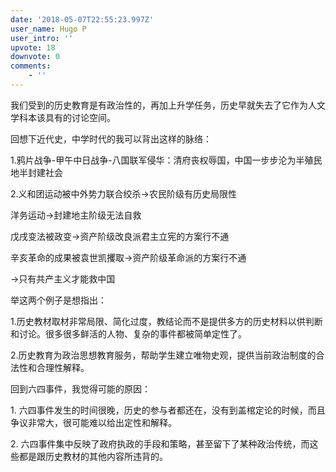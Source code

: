 ```yaml
---
date: '2018-05-07T22:55:23.997Z'
user_name: Hugo P
user_intro: ''
upvote: 18
downvote: 0
comments:
    - ''
---
```


我们受到的历史教育是有政治性的，再加上升学任务，历史早就失去了它作为人文学科本该具有的讨论空间。

回想下近代史，中学时代的我可以背出这样的脉络：

1.鸦片战争-甲午中日战争-八国联军侵华：清府丧权辱国，中国一步步沦为半殖民地半封建社会

2.义和团运动被中外势力联合绞杀->农民阶级有历史局限性

洋务运动->封建地主阶级无法自救  

戊戌变法被政变->资产阶级改良派君主立宪的方案行不通

辛亥革命的成果被袁世凯攫取->资产阶级革命派的方案行不通

\->只有共产主义才能救中国

举这两个例子是想指出：

1.历史教材取材非常局限、简化过度，教结论而不是提供多方的历史材料以供判断和讨论。很多很多鲜活的人物、复杂的事件都被简单定性了。

2.历史教育为政治思想教育服务，帮助学生建立唯物史观，提供当前政治制度的合法性和合理性解释。

  

回到六四事件，我觉得可能的原因：

1\. 六四事件发生的时间很晚，历史的参与者都还在，没有到盖棺定论的时候，而且争议非常大，很可能难以给出定性和解释。

2\. 六四事件集中反映了政府执政的手段和策略，甚至留下了某种政治传统，而这些都是跟历史教材的其他内容所违背的。
